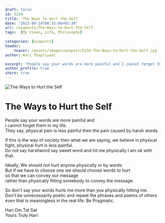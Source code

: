 ```yaml
---
draft: false
id: 5234  
title:  The Ways to Hurt the Self          
date: "2023-09-14T08:33:00+05:30"        
url: /wiaposts/The-Ways-to-Hurt-the-Self      
tags:  [My Views, Life, Philosophy]         
        
categories: [wiaposts] 
header:        
    teaser: /assets/images/wiapost/5234-The-Ways-to-Hurt-the-Self.jpg        
author: Hari Thapliyaal        

excerpt: "People say your words are more painful and I cannot forget them in my life. They say, physical pain is less painful then the pain caused by harsh words. If this is the way of society then what we are"
author_profile: true        
share: true        
---
```

![The Ways to Hurt the Self](/assets/images/wiapost/5234-The-Ways-to-Hurt-the-Self.jpg)     
    
# The Ways to Hurt the Self    
      
People say your words are more painful and    
I cannot forget them in my life.   
They say, physical pain is less painful then the pain caused by harsh words.

If this is the way of society then 
what we are saying, we believe in physical fight, physical hurt is less painful.   
Do not say harshword say sweet word and hit me physically I am ok with that.

Ideally, We should not hurt anyone physically or by words    
But if we have to choose one we should choose words to hurt    
so that we can convey our message    
rather than physically fitting somebody to convey the message.

So don't say your words hurts me more than you physically hitting me.   
Don't be unnecessarily poetic and repeat the phrases and poems of others   
even that is meaningless in the real life. Be Pragmatic.


Hari Om Tat Sat   
Yours Truly Hari

